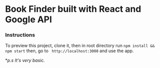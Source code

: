 # Book Finder built with React and Google API

### Instructions
To preview this project, clone it, then in root directory run 
```npm install && npm start```
then, go to
``
http://localhost:3000`` and use the app.

**p.s It's very basic.*